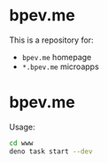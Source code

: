 # bpev.me

This is a repository for:

- `bpev.me` homepage
- `*.bpev.me` microapps

# bpev.me

Usage:

```sh
cd www
deno task start --dev
```

